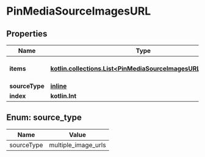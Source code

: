 
# PinMediaSourceImagesURL

## Properties
| Name | Type | Description | Notes |
| ------------ | ------------- | ------------- | ------------- |
| **items** | [**kotlin.collections.List&lt;PinMediaSourceImagesURLItemsInner&gt;**](PinMediaSourceImagesURLItemsInner.md) | Array with image objects. |  |
| **sourceType** | [**inline**](#SourceType) |  |  [optional] |
| **index** | **kotlin.Int** |  |  [optional] |


<a id="SourceType"></a>
## Enum: source_type
| Name | Value |
| ---- | ----- |
| sourceType | multiple_image_urls |



